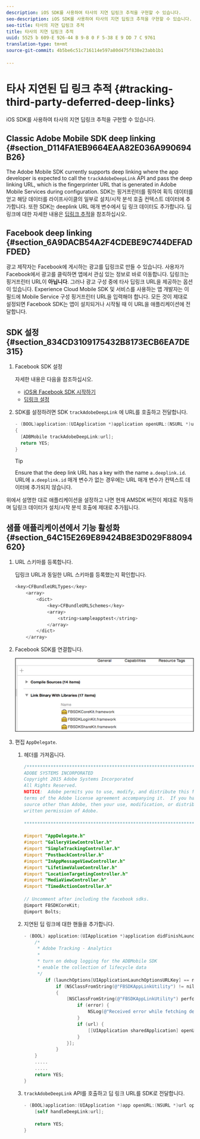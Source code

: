 ```yaml
---
description: iOS SDK를 사용하여 타사의 지연 딥링크 추적을 구현할 수 있습니다.
seo-description: iOS SDK를 사용하여 타사의 지연 딥링크 추적을 구현할 수 있습니다.
seo-title: 타사의 지연 딥링크 추적
title: 타사의 지연 딥링크 추적
uuid: 5525 b 609-E 926-44 B 9-B 0 F 5-38 E 9 DD 7 C 9761
translation-type: tm+mt
source-git-commit: 4b5be6c51c716114e597a80d475f838e23abb1b1

---
```



# 타사 지연된 딥 링크 추적 {#tracking-third-party-deferred-deep-links}

iOS SDK를 사용하여 타사의 지연 딥링크 추적을 구현할 수 있습니다.

## Classic Adobe Mobile SDK deep linking {#section_D114FA1EB9664EAA82E036A990694B26}

The Adobe Mobile SDK currently supports deep linking where the app developer is expected to call the `trackAdobeDeepLink` API and pass the deep linking URL, which is the fingerprinter URL that is generated in Adobe Mobile Services during configuration. SDK는 핑거프린터를 핑하여 획득 데이터를 얻고 해당 데이터를 라이프사이클의 일부로 설치/시작 분석 호출 컨텍스트 데이터에 추가합니다. 또한 SDK는 deeplink URL 매개 변수에서 딥 링크 데이터도 추가합니다. 딥링크에 대한 자세한 내용은 [딥링크 추적](/help/ios/acquisition-main/tracking-deep-links/tracking-deep-links.md)을 참조하십시오.

## Facebook deep linking {#section_6A9DACB54A2F4CDEBE9C744DEFADFDED}

광고 제작자는 Facebook에 게시하는 광고를 딥링크로 만들 수 있습니다. 사용자가 Facebook에서 광고를 클릭하면 앱에서 관심 있는 정보로 바로 이동합니다. 딥링크는 핑거프린터 URL이 **아닙니다**. 그러나 광고 구성 중에 타사 딥링크 URL을 제공하는 옵션이 있습니다. Experience Cloud Mobile SDK 및 서비스를 사용하는 앱 개발자는 이 필드에 Mobile Service 구성 핑거프린터 URL을 입력해야 합니다. 모든 것이 제대로 설정되면 Facebook SDK는 앱이 설치되거나 시작될 때 이 URL을 애플리케이션에 전달합니다.

## SDK 설정 {#section_834CD3109175432B8173ECB6EA7DE315}

1. Facebook SDK 설정

   자세한 내용은 다음을 참조하십시오.

   * [iOS용 Facebook SDK 시작하기](https://developers.facebook.com/docs/ios/getting-started)
   * [딥링크 설정](https://developers.facebook.com/docs/app-ads/deep-linking#os)

1. SDK를 설정하려면 SDK `trackAdobeDeepLink` 에 URL를 호출하고 전달합니다.

   ```objective-c
   - (BOOL)application:(UIApplication *)application openURL:(NSURL *)url sourceApplication:(NSString *)sourceApplication annotation:(id)annotation 
   { 
     [ADBMobile trackAdobeDeepLink:url]; 
     return YES; 
   }
   ```

   >[!TIP]
   >
   >Ensure that the deep link URL has a key with the name `a.deeplink.id`. URL에 `a.deeplink.id` 매개 변수가 없는 경우에는 URL 매개 변수가 컨텍스트 데이터에 추가되지 않습니다.

위에서 설명한 대로 애플리케이션을 설정하고 나면 현재 AMSDK 버전이 제대로 작동하며 딥링크 데이터가 설치/시작 분석 호출에 제대로 추가됩니다.

## 샘플 애플리케이션에서 기능 활성화 {#section_64C15E269E89424B8E3D029F88094620}

1. URL 스키마를 등록합니다.

   딥링크 URL과 동일한 URL 스키마를 등록했는지 확인합니다.

   ```objective-c
   <key>CFBundleURLTypes</key> 
       <array> 
           <dict> 
               <key>CFBundleURLSchemes</key> 
               <array> 
                   <string>sampleapptest</string> 
               </array> 
           </dict> 
       </array>
   ```

1. Facebook SDK를 연결합니다.

   ![Facebook Assets](assets/link-fb-sdk.jpg)

1. 편집 `AppDelegate`.

   1. 헤더를 가져옵니다.

      ```objective-c
      /************************************************************************* 
      ADOBE SYSTEMS INCORPORATED 
      Copyright 2015 Adobe Systems Incorporated 
      All Rights Reserved. 
      NOTICE:  Adobe permits you to use, modify, and distribute this file in accordance with the 
      terms of the Adobe license agreement accompanying it.  If you have received this file from a 
      source other than Adobe, then your use, modification, or distribution of it requires the prior 
      written permission of Adobe. 
      
      **************************************************************************/ 
      
      #import "AppDelegate.h" 
      #import "GalleryViewController.h" 
      #import "SimpleTrackingController.h" 
      #import "PostbackController.h" 
      #import "InAppMessageViewController.h" 
      #import "LifetimeValueController.h" 
      #import "LocationTargetingController.h" 
      #import "MediaViewController.h" 
      #import "TimedActionController.h"
      
      // Uncomment after including the facebook sdks. 
      @import FBSDKCoreKit; 
      @import Bolts;
      ```

   1. 지연된 딥 링크에 대한 핸들을 추가합니다.

      ```objective-c
      - (BOOL) application:(UIApplication *)application didFinishLaunchingWithOptions:(NSDictionary *)launchOptions { 
          /* 
           * Adobe Tracking - Analytics 
           * 
           * turn on debug logging for the ADBMobile SDK 
           * enable the collection of lifecycle data 
           */ 
              if (launchOptions[UIApplicationLaunchOptionsURLKey] == nil) { 
                  if (NSClassFromString(@"FBSDKAppLinkUtility") != nil) 
                  { 
                      [NSClassFromString(@"FBSDKAppLinkUtility") performSelector:@selector(fetchDeferredAppLink:) withObject:^(NSURL *url, NSError *error) { 
                          if (error) { 
                              NSLog(@"Received error while fetching deferred app link %@", error); 
                          } 
                          if (url) { 
                              [[UIApplication sharedApplication] openURL:url]; 
                          } 
                      }]; 
                  } 
          } 
          ..... 
          ..... 
          return YES; 
      }
      ```

   1. `trackAdobeDeepLink` API를 호출하고 딥 링크 URL를 SDK로 전달합니다.

      ```objective-c
      - (BOOL)application:(UIApplication *)app openURL:(NSURL *)url options:(NSDictionary<NSString *, id> *)options { 
          [self handleDeepLink:url]; 
      
          return YES; 
      }
      ```

